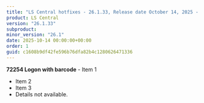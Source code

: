 ```yaml
---
title: "LS Central hotfixes - 26.1.33, Release date October 14, 2025 - Hotfixes"
product: LS Central
version: "26.1.33"
subproduct: 
minor_version: "26.1"
date: 2025-10-14 00:00:00+00:00
order: 1
guid: c1608b9df42fe596b76dfa82b4c1280626471336
---
```


**72254 Logon with barcode** - Item 1- Item 2- Item 3- Details not available.
